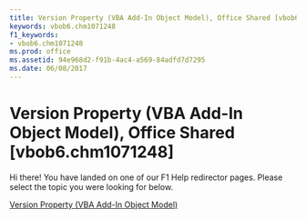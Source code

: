 ```yaml
---
title: Version Property (VBA Add-In Object Model), Office Shared [vbob6.chm1071248]
keywords: vbob6.chm1071248
f1_keywords:
- vbob6.chm1071248
ms.prod: office
ms.assetid: 94e968d2-f91b-4ac4-a569-84adfd7d7295
ms.date: 06/08/2017
---
```



# Version Property (VBA Add-In Object Model), Office Shared [vbob6.chm1071248]

Hi there! You have landed on one of our F1 Help redirector pages. Please select the topic you were looking for below.

[Version Property (VBA Add-In Object Model)](http://msdn.microsoft.com/library/22708302-c901-b68b-e77d-d37fb477f819%28Office.15%29.aspx)

